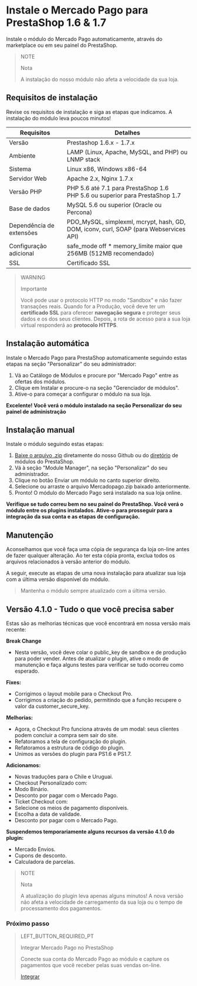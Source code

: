 # Instale o Mercado Pago para PrestaShop 1.6 & 1.7


Instale o módulo do Mercado Pago automaticamente, através do marketplace ou em seu painel do PrestaShop.

> NOTE
>
> Nota
>
> A instalação do nosso módulo não afeta a velocidade da sua loja.

## Requisitos de instalação

Revise os requisitos de instalação e siga as etapas que indicamos. A instalação do módulo leva poucos minutos!

| Requisitos                    | Detalhes                                                                  	                |
|-------------------------------|-----------------------------------------------------------------------------------------------|
| Versão        	            | Prestashop 1.6.x - 1.7.x                                                                      |
| Ambiente                    	| LAMP (Linux, Apache, MySQL, and PHP) ou LNMP stack                                            |
| Sistema                     	| Linux x86, Windows x86-64                                                        	            |
| Servidor Web                	| Apache 2.x, Nginx 1.7.x                                                               	    |
| Versão PHP                 	| PHP 5.6 até 7.1 para PrestaShop 1.6 <br> PHP 5.6 ou superior para PrestaShop 1.7              |
| Base de dados               	| MySQL 5.6 ou superior (Oracle ou Percona)                               	                    |
| Dependência de extensões    	| PDO_MySQL, simplexml, mcrypt, hash, GD, DOM, iconv, curl, SOAP (para Webservices API)         |
| Configuração adicional        | safe_mode off * memory_limite maior que 256MB (512MB recomendado)                             |
| SSL                         	| Certificado SSL  	                                                                            |

> WARNING
>
> Importante
>
> Você pode usar o protocolo HTTP no modo "Sandbox" e não fazer transações reais. Quando for a Produção, você deve ter um **certificado SSL** para oferecer **navegação segura** e proteger seus dados e os dos seus clientes. Depois, a rota de acesso para a sua loja virtual responderá ao **protocolo HTTPS**.

## Instalação automática

Instale o Mercado Pago para PrestaShop automaticamente seguindo estas etapas na seção "Personalizar" do seu administrador:

1. Vá ao Catálogo de Módulos e procure por "Mercado Pago" entre as ofertas dos módulos.
2. Clique em Instalar e procure-o na seção "Gerenciador de módulos".
3. Ative-o para começar a configurar o módulo na sua loja.

**Excelente! Você verá o módulo instalado na seção Personalizar do seu painel de administração**

## Instalação manual

Instale o módulo seguindo estas etapas:

1. [Baixe o arquivo .zip](https://github.com/mercadopago/cart-prestashop-7/raw/master/mercadopago.zip) diretamente do nosso Github ou do [diretório](https://addons.prestashop.com/pt/pagamento-carta-carteira/23962-mercado-pago.html) de módulos do PrestaShop.
2. Vá à seção "Module Manager", na seção "Personalizar" do seu administrador.
3. Clique no botão Enviar um módulo no canto superior direito.
4. Selecione ou arraste o arquivo Mercadopago.zip baixado anteriormente.
5. Pronto! O módulo do Mercado Pago será instalado na sua loja online.

**Verifique se tudo correu bem no seu painel do PrestaShop. Você verá o módulo entre os plugins instalados. Ative-o para prosseguir para a integração da sua conta e as etapas de configuração.**

## Manutenção

Aconselhamos que você faça uma cópia de segurança da loja on-line antes de fazer qualquer alteração. Ao ter esta cópia pronta, exclua todos os arquivos relacionados à versão anterior do módulo. 

A seguir, execute as etapas de uma nova instalação para atualizar sua loja com a última versão disponível do módulo. 

> Mantenha o módulo sempre atualizado com a última versão.

## Versão 4.1.0 - Tudo o que você precisa saber

Estas são as melhorias técnicas que você encontrará em nossa versão mais recente:

**Break Change**
- Nesta versão, você deve colar o public_key de sandbox e de produção para poder vender. Antes de atualizar o plugin, ative o modo de manutenção e faça alguns testes para verificar se tudo ocorreu como esperado.

**Fixes:**
- Corrigimos o layout mobile para o Checkout Pro.
- Corrigimos a criação do pedido, permitindo que a função recupere o valor da customer_secure_key.

**Melhorias:** 
- Agora, o Checkout Pro funciona através de um modal: seus clientes podem concluir a compra sem sair do site.
- Refatoramos a tela de configuração do plugin.
- Refatoramos a estrutura de código do plugin.
- Unimos as versões do plugin para PS1.6 e PS1.7.

**Adicionamos:**
- Novas traduções para o Chile e Uruguai.
- Checkout Personalizado com:
 - Modo Binário.
 - Desconto por pagar com o Mercado Pago.
- Ticket Checkout com:
 - Selecione os meios de pagamento disponíveis.
 - Escolha a data de validade.
 - Desconto por pagar com o Mercado Pago.

**Suspendemos temporariamente alguns recursos da versão 4.1.0 do plugin:**
- Mercado Envios.
- Cupons de desconto.
- Calculadora de parcelas.

> NOTE
>
> Nota
>
> A atualização do plugin leva apenas alguns minutos! A nova versão não afeta a velocidade de carregamento da sua loja ou o tempo de processamento dos pagamentos.

### Próximo passo

> LEFT_BUTTON_REQUIRED_PT
>
> Integrar Mercado Pago no PrestaShop
>
> Conecte sua conta do Mercado Pago ao módulo e capture os pagamentos que você receber pelas suas vendas on-line.
>
> 
> [Integrar](https://www.mercadopago.com.ar/developers/pt/guides/plugins/prestashop/integration/)